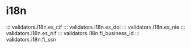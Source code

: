 # i18n

::: validators.i18n.es_cif
::: validators.i18n.es_doi
::: validators.i18n.es_nie
::: validators.i18n.es_nif
::: validators.i18n.fi_business_id
::: validators.i18n.fi_ssn

